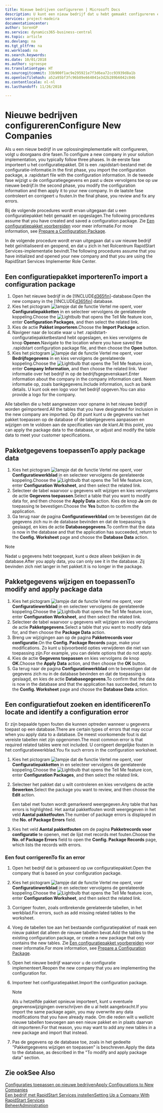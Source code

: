 ```yaml
---
title: Nieuwe bedrijven configureren | Microsoft Docs
description: U kunt een nieuw bedrijf dat u hebt gemaakt configureren en aanpassen. U kunt uw implementatie verder afstellen door de configuratie te voltooien in drie fasen.
services: project-madeira
documentationcenter: 
author: SorenGP
ms.service: dynamics365-business-central
ms.topic: article
ms.devlang: na
ms.tgt_pltfrm: na
ms.workload: na
ms.search.keywords: 
ms.date: 10/01/2018
ms.author: sgroespe
ms.translationtype: HT
ms.sourcegitcommit: 33b900f1ac9e295921e7f3d6ea72cc93939d8a1b
ms.openlocfilehash: a52a95bf3fc96b89e664041e3d2b289b6042c046
ms.contentlocale: nl-nl
ms.lasthandoff: 11/26/2018

---
```

# <a name="configure-new-companies"></a><span data-ttu-id="31db7-104">Nieuwe bedrijven configureren</span><span class="sxs-lookup"><span data-stu-id="31db7-104">Configure New Companies</span></span>
<span data-ttu-id="31db7-105">Als u een nieuw bedrijf in uw oplossingimplementatie wilt configureren, volgt u doorgaans drie fasen.</span><span class="sxs-lookup"><span data-stu-id="31db7-105">To configure a new company in your solution implementation, you typically follow three phases.</span></span> <span data-ttu-id="31db7-106">In de eerste fase importeert u het configuratiepakket. Dit is een .rapidstart-bestand met de configuratie-informatie.</span><span class="sxs-lookup"><span data-stu-id="31db7-106">In the first phase, you import the configuration package, a .rapidstart file with the configuration information.</span></span> <span data-ttu-id="31db7-107">In de tweede fase wijzigt u de configuratiegegevens en past u deze vervolgens toe op uw nieuwe bedrijf.</span><span class="sxs-lookup"><span data-stu-id="31db7-107">In the second phase, you modify the configuration information and then apply it to your new company.</span></span> <span data-ttu-id="31db7-108">In de laatste fase controleert en corrigeert u fouten.</span><span class="sxs-lookup"><span data-stu-id="31db7-108">In the final phase, you review and fix any errors.</span></span>  

<span data-ttu-id="31db7-109">Bij de volgende procedures wordt ervan uitgegaan dat u een configuratiepakket hebt gemaakt en opgeslagen.</span><span class="sxs-lookup"><span data-stu-id="31db7-109">The following procedures assume that you have created and saved a configuration package.</span></span> <span data-ttu-id="31db7-110">Zie [Een configuratiepakket voorbereiden](admin-how-to-prepare-a-configuration-package.md) voor meer informatie.</span><span class="sxs-lookup"><span data-stu-id="31db7-110">For more information, see [Prepare a Configuration Package](admin-how-to-prepare-a-configuration-package.md).</span></span>  

<span data-ttu-id="31db7-111">In de volgende procedure wordt ervan uitgegaan dat u uw nieuwe bedrijf hebt geïnitialiseerd en geopend, en dat u zich in het Rolcentrum RapidStart Services-implementatie bevindt.</span><span class="sxs-lookup"><span data-stu-id="31db7-111">The following procedures assume that you have initialized and opened your new company and that you are using the RapidStart Services Implementer Role Center.</span></span>

## <a name="to-import-a-configuration-package"></a><span data-ttu-id="31db7-112">Een configuratiepakket importeren</span><span class="sxs-lookup"><span data-stu-id="31db7-112">To import a configuration package</span></span>  
1. <span data-ttu-id="31db7-113">Open het nieuwe bedrijf in de [!INCLUDE[d365fin](includes/d365fin_md.md)]-database.</span><span class="sxs-lookup"><span data-stu-id="31db7-113">Open the new company in the [!INCLUDE[d365fin](includes/d365fin_md.md)] database.</span></span>  
2. <span data-ttu-id="31db7-114">Kies het pictogram ![lampje dat de functie Vertel me opent](media/ui-search/search_small.png "Vertel me wat u wilt doen"), voer **Configuratiepakketten** in en selecteer vervolgens de gerelateerde koppeling.</span><span class="sxs-lookup"><span data-stu-id="31db7-114">Choose the ![Lightbulb that opens the Tell Me feature](media/ui-search/search_small.png "Tell me what you want to do") icon, enter **Configuration Packages**, and then select the related link.</span></span>  
3. <span data-ttu-id="31db7-115">Kies de actie **Pakket importeren**.</span><span class="sxs-lookup"><span data-stu-id="31db7-115">Choose the **Import Package** action.</span></span>  
4. <span data-ttu-id="31db7-116">Navigeer naar de locatie waar u het .rapidstart-configuratiepakketbestand hebt opgeslagen, en kies vervolgens de knop **Openen**.</span><span class="sxs-lookup"><span data-stu-id="31db7-116">Navigate to the location where you have saved the .rapidstart configuration package file, and then choose the **Open** button.</span></span>  
5. <span data-ttu-id="31db7-117">Kies het pictogram ![lampje dat de functie Vertel me opent](media/ui-search/search_small.png "Vertel me wat u wilt doen"), voer **Bedrijfsgegevens** in en kies vervolgens de gerelateerde koppeling.</span><span class="sxs-lookup"><span data-stu-id="31db7-117">Choose the ![Lightbulb that opens the Tell Me feature](media/ui-search/search_small.png "Tell me what you want to do") icon, enter **Company Information**, and then choose the related link.</span></span> <span data-ttu-id="31db7-118">Voer informatie over het bedrijf in op de bedrijfsgegevenskaart.</span><span class="sxs-lookup"><span data-stu-id="31db7-118">Enter information about the company in the company information card.</span></span> <span data-ttu-id="31db7-119">Neem informatie op, zoals bankgegevens.</span><span class="sxs-lookup"><span data-stu-id="31db7-119">Include information, such as bank details.</span></span> <span data-ttu-id="31db7-120">U kunt ook een logo voor het bedrijf opgeven.</span><span class="sxs-lookup"><span data-stu-id="31db7-120">You can also provide a logo for the company.</span></span>  

<span data-ttu-id="31db7-121">Alle tabellen die u hebt aangewezen voor opname in het nieuwe bedrijf worden geïmporteerd.</span><span class="sxs-lookup"><span data-stu-id="31db7-121">All the tables that you have designated for inclusion in the new company are imported.</span></span> <span data-ttu-id="31db7-122">Op dit punt kunt u de gegevens van het pakket toepassen op de database of de tabelgegevens aanpassen en wijzigen om te voldoen aan de specificaties van de klant.</span><span class="sxs-lookup"><span data-stu-id="31db7-122">At this point, you can apply the package data to the database, or adjust and modify the table data to meet your customer specifications.</span></span>  

## <a name="to-apply-package-data"></a><span data-ttu-id="31db7-123">Pakketgegevens toepassen</span><span class="sxs-lookup"><span data-stu-id="31db7-123">To apply package data</span></span>  
1. <span data-ttu-id="31db7-124">Kies het pictogram ![lampje dat de functie Vertel me opent](media/ui-search/search_small.png "Vertel me wat u wilt doen"), voer **Configuratiewerkblad** in en selecteer vervolgens de gerelateerde koppeling.</span><span class="sxs-lookup"><span data-stu-id="31db7-124">Choose the ![Lightbulb that opens the Tell Me feature](media/ui-search/search_small.png "Tell me what you want to do") icon, enter **Configuration Worksheet**, and then select the related link.</span></span>  
2. <span data-ttu-id="31db7-125">Selecteer de tabel waarvoor u gegevens wilt wijzigen en kies vervolgens de actie **Gegevens toepassen**.</span><span class="sxs-lookup"><span data-stu-id="31db7-125">Select a table that you want to modify data for, and then choose the **Apply Data** action.</span></span> <span data-ttu-id="31db7-126">Kies de knop **Ja** om de toepassing te bevestigen.</span><span class="sxs-lookup"><span data-stu-id="31db7-126">Choose the **Yes** button to confirm the application.</span></span>
3. <span data-ttu-id="31db7-127">Ga terug naar de pagina **Configuratiewerkblad** om te bevestigen dat de gegevens zich nu in de database bevinden en dat de toepassing is geslaagd, en kies de actie **Databasegegevens**.</span><span class="sxs-lookup"><span data-stu-id="31db7-127">To confirm that the data is now in the database and that the application has succeeded, return to the **Config. Worksheet** page and choose the **Database Data** action.</span></span>  

> [!NOTE]  
>  <span data-ttu-id="31db7-128">Nadat u gegevens hebt toegepast, kunt u deze alleen bekijken in de database.</span><span class="sxs-lookup"><span data-stu-id="31db7-128">After you apply data, you can only see it in the database.</span></span> <span data-ttu-id="31db7-129">Zij bevinden zich niet langer in het pakket.</span><span class="sxs-lookup"><span data-stu-id="31db7-129">It is no longer in the package.</span></span>  

## <a name="to-modify-and-apply-package-data"></a><span data-ttu-id="31db7-130">Pakketgegevens wijzigen en toepassen</span><span class="sxs-lookup"><span data-stu-id="31db7-130">To modify and apply package data</span></span>  
1. <span data-ttu-id="31db7-131">Kies het pictogram ![lampje dat de functie Vertel me opent](media/ui-search/search_small.png "Vertel me wat u wilt doen"), voer **Configuratiewerkblad** in en selecteer vervolgens de gerelateerde koppeling.</span><span class="sxs-lookup"><span data-stu-id="31db7-131">Choose the ![Lightbulb that opens the Tell Me feature](media/ui-search/search_small.png "Tell me what you want to do") icon, enter **Configuration Worksheet**, and then select the related link.</span></span>  
2. <span data-ttu-id="31db7-132">Selecteer de tabel waarvoor u gegevens wilt wijzigen en kies vervolgens de actie **Pakketgegevens**.</span><span class="sxs-lookup"><span data-stu-id="31db7-132">Select a table that you want to modify data for, and then choose the **Package Data** action.</span></span>  
3. <span data-ttu-id="31db7-133">Breng uw wijzigingen aan op de pagina **Pakketrecords voor configuratie**.</span><span class="sxs-lookup"><span data-stu-id="31db7-133">On the **Config. Package Records** page, make your modifications.</span></span> <span data-ttu-id="31db7-134">Zo kunt u bijvoorbeeld opties verwijderen die niet van toepassing zijn.</span><span class="sxs-lookup"><span data-stu-id="31db7-134">For example, you can delete options that do not apply.</span></span>  
4. <span data-ttu-id="31db7-135">Kies de actie **Gegevens toepassen** en kies vervolgens de knop **OK**.</span><span class="sxs-lookup"><span data-stu-id="31db7-135">Choose the **Apply Data** action, and then choose the **OK** button.</span></span>  
5. <span data-ttu-id="31db7-136">Ga terug naar de pagina **Configuratiewerkblad** om te bevestigen dat de gegevens zich nu in de database bevinden en dat de toepassing is geslaagd, en kies de actie **Databasegegevens**.</span><span class="sxs-lookup"><span data-stu-id="31db7-136">To confirm that the data is now in the database and that the application has succeeded, return to the **Config. Worksheet** page and choose the **Database Data** action.</span></span>  

## <a name="to-locate-and-identify-a-configuration-error"></a><span data-ttu-id="31db7-137">Een configuratiefout zoeken en identificeren</span><span class="sxs-lookup"><span data-stu-id="31db7-137">To locate and identify a configuration error</span></span>  
<span data-ttu-id="31db7-138">Er zijn bepaalde typen fouten die kunnen optreden wanneer u gegevens toepast op een database.</span><span class="sxs-lookup"><span data-stu-id="31db7-138">There are certain types of errors that may occur when you apply data to a database.</span></span> <span data-ttu-id="31db7-139">De meest voorkomende fout is dat vereiste tabellen niet zijn opgenomen.</span><span class="sxs-lookup"><span data-stu-id="31db7-139">The most common error is that required related tables were not included.</span></span> <span data-ttu-id="31db7-140">U corrigeert dergelijke fouten in het configuratiewerkblad.</span><span class="sxs-lookup"><span data-stu-id="31db7-140">You fix such errors in the configuration worksheet.</span></span>

1. <span data-ttu-id="31db7-141">Kies het pictogram ![lampje dat de functie Vertel me opent](media/ui-search/search_small.png "Vertel me wat u wilt doen"), voer **Configuratiepakketten** in en selecteer vervolgens de gerelateerde koppeling.</span><span class="sxs-lookup"><span data-stu-id="31db7-141">Choose the ![Lightbulb that opens the Tell Me feature](media/ui-search/search_small.png "Tell me what you want to do") icon, enter **Configuration Packages**, and then select the related link.</span></span>  
2. <span data-ttu-id="31db7-142">Selecteer het pakket dat u wilt controleren en kies vervolgens de actie **Bewerken**.</span><span class="sxs-lookup"><span data-stu-id="31db7-142">Select the package you want to review, and then choose the **Edit** action.</span></span>  

    <span data-ttu-id="31db7-143">Een tabel met fouten wordt gemarkeerd weergegeven.</span><span class="sxs-lookup"><span data-stu-id="31db7-143">Any table that has errors is highlighted.</span></span> <span data-ttu-id="31db7-144">Het aantal pakketfouten wordt weergegeven in het veld **Aantal pakketfouten**.</span><span class="sxs-lookup"><span data-stu-id="31db7-144">The number of package errors is displayed in the **No. of Package Errors** field.</span></span>  

3. <span data-ttu-id="31db7-145">Kies het veld **Aantal pakketfouten** om de pagina **Pakketrecords voor configuratie** te openen, met de lijst met records met fouten.</span><span class="sxs-lookup"><span data-stu-id="31db7-145">Choose the **No. of Package Errors** field to open the **Config. Package Records** page, which lists the records with errors.</span></span>  

### <a name="to-fix-an-error"></a><span data-ttu-id="31db7-146">Een fout corrigeren</span><span class="sxs-lookup"><span data-stu-id="31db7-146">To fix an error</span></span>  
1. <span data-ttu-id="31db7-147">Open het bedrijf dat is gebaseerd op uw configuratiepakket.</span><span class="sxs-lookup"><span data-stu-id="31db7-147">Open the company that is based on your configuration package.</span></span>  
2. <span data-ttu-id="31db7-148">Kies het pictogram ![lampje dat de functie Vertel me opent](media/ui-search/search_small.png "Vertel me wat u wilt doen"), voer **Configuratiewerkblad** in en selecteer vervolgens de gerelateerde koppeling.</span><span class="sxs-lookup"><span data-stu-id="31db7-148">Choose the ![Lightbulb that opens the Tell Me feature](media/ui-search/search_small.png "Tell me what you want to do") icon, enter **Configuration Worksheet**, and then select the related link.</span></span>  
3. <span data-ttu-id="31db7-149">Corrigeer fouten, zoals ontbrekende gerelateerde tabellen, in het werkblad.</span><span class="sxs-lookup"><span data-stu-id="31db7-149">Fix errors, such as add missing related tables to the worksheet.</span></span>  
4. <span data-ttu-id="31db7-150">Voeg de tabellen toe aan het bestaande configuratiepakket of maak een nieuw pakket dat alleen de nieuwe tabellen bevat.</span><span class="sxs-lookup"><span data-stu-id="31db7-150">Add the tables to the existing configuration package, or create a new package that only contains the new tables.</span></span> <span data-ttu-id="31db7-151">Zie [Een configuratiepakket voorbereiden](admin-how-to-prepare-a-configuration-package.md) voor meer informatie.</span><span class="sxs-lookup"><span data-stu-id="31db7-151">For more information, see [Prepare a Configuration Package](admin-how-to-prepare-a-configuration-package.md).</span></span>  
5. <span data-ttu-id="31db7-152">Open het nieuwe bedrijf waarvoor u de configuratie implementeert.</span><span class="sxs-lookup"><span data-stu-id="31db7-152">Reopen the new company that you are implementing the configuration for.</span></span>  
6. <span data-ttu-id="31db7-153">Importeer het configuratiepakket.</span><span class="sxs-lookup"><span data-stu-id="31db7-153">Import the configuration package.</span></span>  

    > [!NOTE]  
    >  <span data-ttu-id="31db7-154">Als u hetzelfde pakket opnieuw importeert, kunt u eventuele gegevenswijzigingen overschrijven die u al hebt aangebracht.</span><span class="sxs-lookup"><span data-stu-id="31db7-154">If you import the same package again, you may overwrite any data modifications that you have already made.</span></span> <span data-ttu-id="31db7-155">Om die reden wilt u wellicht nieuwe tabellen toevoegen aan een nieuw pakket en in plaats daarvan dit importeren.</span><span class="sxs-lookup"><span data-stu-id="31db7-155">For that reason, you may want to add any new tables in a new package and import that instead.</span></span>  

7. <span data-ttu-id="31db7-156">Pas de gegevens op de database toe, zoals in het gedeelte "Pakketgegevens wijzigen en toepassen" is beschreven.</span><span class="sxs-lookup"><span data-stu-id="31db7-156">Apply the data to the database, as described in the "To modify and apply package data" section.</span></span>

## <a name="see-also"></a><span data-ttu-id="31db7-157">Zie ook</span><span class="sxs-lookup"><span data-stu-id="31db7-157">See Also</span></span>  
[<span data-ttu-id="31db7-158">Configuraties toepassen op nieuwe bedrijven</span><span class="sxs-lookup"><span data-stu-id="31db7-158">Apply Configurations to New Companies</span></span>](admin-apply-configuration-to-new-companies.md)  
[<span data-ttu-id="31db7-159">Een bedrijf met RapidStart Services instellen</span><span class="sxs-lookup"><span data-stu-id="31db7-159">Setting Up a Company With RapidStart Services</span></span>](admin-set-up-a-company-with-rapidstart.md)  
[<span data-ttu-id="31db7-160">Beheer</span><span class="sxs-lookup"><span data-stu-id="31db7-160">Administration</span></span>](admin-setup-and-administration.md)

